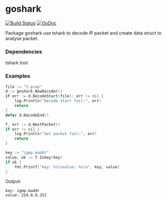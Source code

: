 # goshark
[![Build Status](https://travis-ci.org/sunwxg/goshark.svg?branch=master)](https://travis-ci.org/sunwxg/goshark) 
[![GoDoc](http://godoc.org/github.com/sunwxg/goshark?status.svg)](http://godoc.org/github.com/sunwxg/goshark)

Package goshark use tshark to decode IP packet and create data struct to analyse packet.

### Dependencies

tshark tool

### Examples

```go
file := "2.pcap"
d := goshark.NewDecoder()
if err := d.DecodeStart(file); err != nil {
    log.Println("Decode start fail:", err)
    return
}
defer d.DecodeEnd()

f, err := d.NextPacket()
if err != nil {
    log.Println("Get packet fail:", err)
    return
}

key := "igmp.maddr"
value, ok := f.Iskey(key)
if ok {
    fmt.Printf("key: %s\nvalue: %s\n", key, value)
}
```
Output:
```
key: igmp.maddr
value: 224.0.0.251
```
